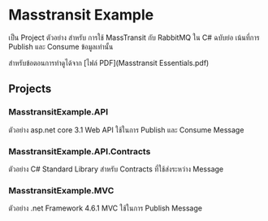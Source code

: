 # Masstransit Example

เป็น Project ตัวอย่าง สำหรับ การใช้ MassTransit กับ RabbitMQ ใน C# ฉบับย่อ เน้นที่การ Publish และ Consume ข้อมูลเท่านั้น

สำหรับข้อตอนการทำดูได้จาก [ไฟล์ PDF](Masstransit Essentials.pdf)

## Projects

### MasstransitExample.API

ตัวอย่าง asp.net core 3.1 Web API ใช้ในการ Publish และ Consume Message

### MasstransitExample.API.Contracts

ตัวอย่าง C# Standard Library สำหรับ Contracts ที่ใช้ส่งระหว่าง Message

### MasstransitExample.MVC

ตัวอย่าง .net Framework 4.6.1 MVC ใช้ในการ Publish Message
